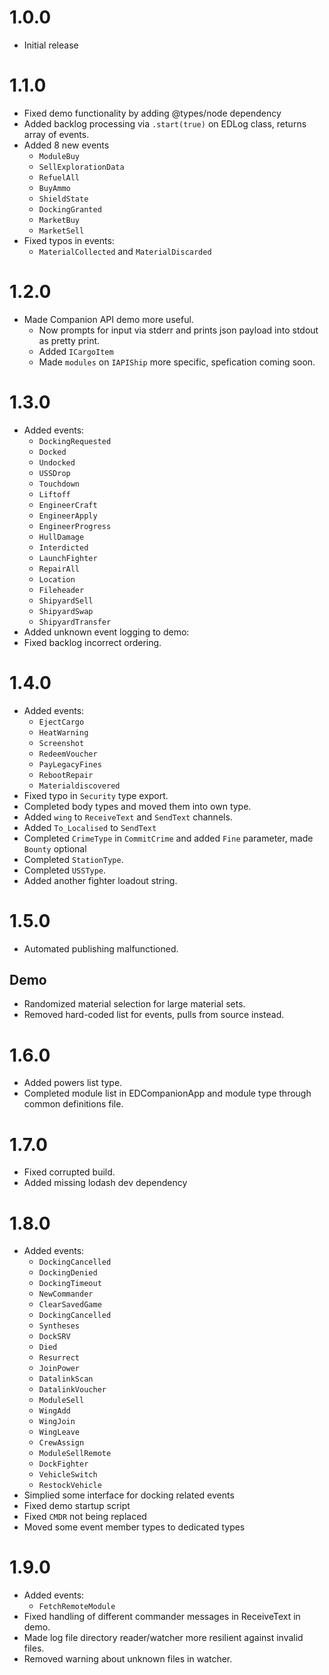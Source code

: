 # 1.0.0
- Initial release

# 1.1.0
- Fixed demo functionality by adding @types/node dependency
- Added backlog processing via `.start(true)` on EDLog class, returns array of events.
- Added 8 new events
    - `ModuleBuy`
    - `SellExplorationData`
    - `RefuelAll`
    - `BuyAmmo`
    - `ShieldState`
    - `DockingGranted`
    - `MarketBuy`
    - `MarketSell`
- Fixed typos in events:
    - `MaterialCollected` and `MaterialDiscarded`

# 1.2.0
- Made Companion API demo more useful.
    - Now prompts for input via stderr and prints json payload into stdout as pretty print.
    - Added `ICargoItem`
    - Made `modules` on `IAPIShip` more specific, spefication coming soon.

# 1.3.0
- Added events:
    - `DockingRequested`
    - `Docked`
    - `Undocked`
    - `USSDrop`
    - `Touchdown`
    - `Liftoff`
    - `EngineerCraft`
    - `EngineerApply`
    - `EngineerProgress`
    - `HullDamage`
    - `Interdicted`
    - `LaunchFighter`
    - `RepairAll`
    - `Location`
    - `Fileheader`
    - `ShipyardSell`
    - `ShipyardSwap`
    - `ShipyardTransfer`
- Added unknown event logging to demo:
- Fixed backlog incorrect ordering.

# 1.4.0
- Added events:
    - `EjectCargo`
    - `HeatWarning`
    - `Screenshot`
    - `RedeemVoucher`
    - `PayLegacyFines`
    - `RebootRepair`
    - `Materialdiscovered`
- Fixed typo in `Security` type export.
- Completed body types and moved them into own type.
- Added `wing` to `ReceiveText` and `SendText` channels.
- Added `To_Localised` to `SendText`
- Completed `CrimeType` in `CommitCrime` and added `Fine` parameter, made `Bounty` optional
- Completed `StationType`.
- Completed `USSType`.
- Added another fighter loadout string.

# 1.5.0
- Automated publishing malfunctioned.

## Demo
- Randomized material selection for large material sets.
- Removed hard-coded list for events, pulls from source instead.

# 1.6.0
- Added powers list type.
- Completed module list in EDCompanionApp and module type through common definitions file.

# 1.7.0
- Fixed corrupted build.
- Added missing lodash dev dependency

# 1.8.0
- Added events:
    - `DockingCancelled`
    - `DockingDenied`
    - `DockingTimeout`
    - `NewCommander`
    - `ClearSavedGame`
    - `DockingCancelled`
    - `Syntheses`
    - `DockSRV`
    - `Died`
    - `Resurrect`
    - `JoinPower`
    - `DatalinkScan`
    - `DatalinkVoucher`
    - `ModuleSell`
    - `WingAdd`
    - `WingJoin`
    - `WingLeave`
    - `CrewAssign`
    - `ModuleSellRemote`
    - `DockFighter`
    - `VehicleSwitch`
    - `RestockVehicle`
- Simplied some interface for docking related events
- Fixed demo startup script
- Fixed `CMDR` not being replaced
- Moved some event member types to dedicated types

# 1.9.0
- Added events:
    - `FetchRemoteModule`
- Fixed handling of different commander messages in ReceiveText in demo.
- Made log file directory reader/watcher more resilient against invalid files.
- Removed warning about unknown files in watcher.
